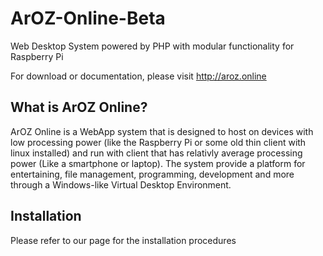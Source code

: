 # ArOZ-Online-Beta
Web Desktop System powered by PHP with modular functionality for Raspberry Pi

For download or documentation, please visit http://aroz.online
## What is ArOZ Online?
ArOZ Online is a WebApp system that is designed to host on devices with low processing power (like the Raspberry Pi or some old thin client with linux installed) and run with client that has relativly average processing power (Like a smartphone or laptop). The system provide a platform for entertaining, file management, programming, development and more through a Windows-like Virtual Desktop Environment.

## Installation
Please refer to our page for the installation procedures
